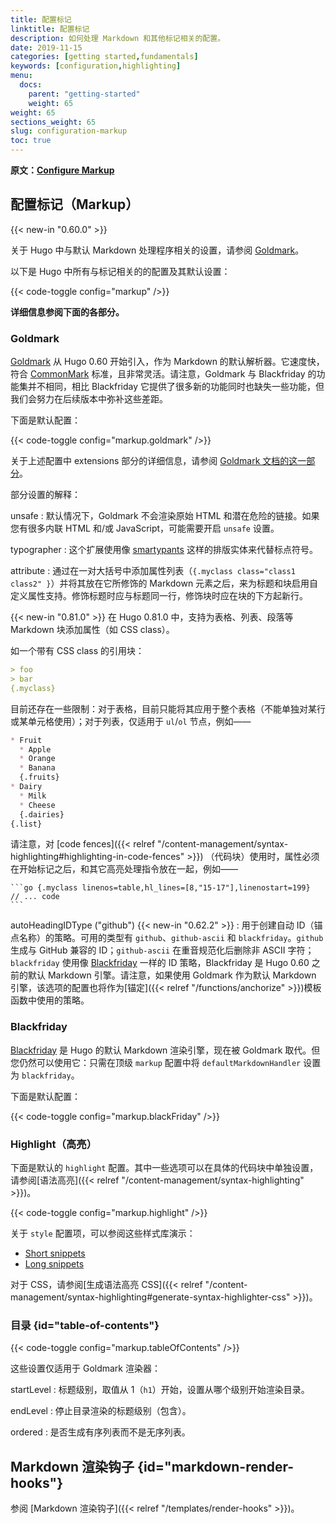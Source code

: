 ```yaml
---
title: 配置标记
linktitle: 配置标记
description: 如何处理 Markdown 和其他标记相关的配置。
date: 2019-11-15
categories: [getting started,fundamentals]
keywords: [configuration,highlighting]
menu:
  docs:
    parent: "getting-started"
    weight: 65
weight: 65
sections_weight: 65
slug: configuration-markup
toc: true
---
```


**原文：[Configure Markup](https://gohugo.io/getting-started/configuration-markup/)**

## 配置标记（Markup）

{{< new-in "0.60.0" >}}

关于 Hugo 中与默认 Markdown 处理程序相关的设置，请参阅 [Goldmark](#goldmark)。

以下是 Hugo 中所有与标记相关的的配置及其默认设置：

{{< code-toggle config="markup" />}}

**详细信息参阅下面的各部分。**

### Goldmark

[Goldmark](https://github.com/yuin/goldmark/) 从 Hugo 0.60 开始引入，作为 Markdown 的默认解析器。它速度快，符合 [CommonMark](https://spec.commonmark.org/0.29/) 标准，且非常灵活。请注意，Goldmark 与 Blackfriday 的功能集并不相同，相比 Blackfriday 它提供了很多新的功能同时也缺失一些功能，但我们会努力在后续版本中弥补这些差距。

下面是默认配置：

{{< code-toggle config="markup.goldmark" />}}

关于上述配置中 extensions 部分的详细信息，请参阅 [Goldmark 文档的这一部分](https://github.com/yuin/goldmark/#built-in-extensions)。

部分设置的解释：

unsafe
: 默认情况下，Goldmark 不会渲染原始 HTML 和潜在危险的链接。如果您有很多内联 HTML 和/或 JavaScript，可能需要开启 `unsafe` 设置。

typographer
: 这个扩展使用像 [smartypants](https://daringfireball.net/projects/smartypants/) 这样的排版实体来代替标点符号。

attribute
: 通过在一对大括号中添加属性列表（`{.myclass class="class1 class2" }`）并将其放在它所修饰的 Markdown 元素之后，来为标题和块启用自定义属性支持。修饰标题时应与标题同一行，修饰块时应在块的下方起新行。

{{< new-in "0.81.0" >}} 在 Hugo 0.81.0 中，支持为表格、列表、段落等 Markdown 块添加属性（如 CSS class）。

如一个带有 CSS class 的引用块：

```md
> foo
> bar
{.myclass}
```

目前还存在一些限制：对于表格，目前只能将其应用于整个表格（不能单独对某行或某单元格使用）；对于列表，仅适用于 `ul`/`ol` 节点，例如——

```md
* Fruit
  * Apple
  * Orange
  * Banana
  {.fruits}
* Dairy
  * Milk
  * Cheese
  {.dairies}
{.list}
```
请注意，对 [code fences]({{< relref "/content-management/syntax-highlighting#highlighting-in-code-fences" >}}) （代码块）使用时，属性必须在开始标记之后，和其它高亮处理指令放在一起，例如——

````
```go {.myclass linenos=table,hl_lines=[8,"15-17"],linenostart=199}
// ... code
```
````

autoHeadingIDType ("github") {{< new-in "0.62.2" >}}
: 用于创建自动 ID（锚点名称）的策略。可用的类型有 `github`、`github-ascii` 和 `blackfriday`。`github` 生成与 GitHub 兼容的 ID；`github-ascii` 在重音规范化后删除非 ASCII 字符；`blackfriday` 使用像 [Blackfriday](#blackfriday) 一样的 ID 策略，Blackfriday 是 Hugo 0.60 之前的默认 Markdown 引擎。请注意，如果使用 Goldmark 作为默认 Markdown 引擎，该选项的配置也将作为[锚定]({{< relref "/functions/anchorize" >}})模板函数中使用的策略。

### Blackfriday

[Blackfriday](https://github.com/russross/blackfriday) 是 Hugo 的默认 Markdown 渲染引擎，现在被 Goldmark 取代。但您仍然可以使用它：只需在顶级 `markup` 配置中将 `defaultMarkdownHandler` 设置为 `blackfriday`。

下面是默认配置：

{{< code-toggle config="markup.blackFriday" />}}

### Highlight（高亮）

下面是默认的 `highlight` 配置。其中一些选项可以在具体的代码块中单独设置，请参阅[语法高亮]({{< relref "/content-management/syntax-highlighting" >}})。

{{< code-toggle config="markup.highlight" />}}

关于 `style` 配置项，可以参阅这些样式库演示：

* [Short snippets](https://xyproto.github.io/splash/docs/all.html)
* [Long snippets](https://xyproto.github.io/splash/docs/longer/all.html)

对于 CSS，请参阅[生成语法高亮 CSS]({{< relref "/content-management/syntax-highlighting#generate-syntax-highlighter-css" >}})。

### 目录 {id="table-of-contents"}

{{< code-toggle config="markup.tableOfContents" />}}

这些设置仅适用于 Goldmark 渲染器：

startLevel
: 标题级别，取值从 1（`h1`）开始，设置从哪个级别开始渲染目录。

endLevel
: 停止目录渲染的标题级别（包含）。

ordered
: 是否生成有序列表而不是无序列表。

## Markdown 渲染钩子 {id="markdown-render-hooks"}

参阅 [Markdown 渲染钩子]({{< relref "/templates/render-hooks" >}})。

